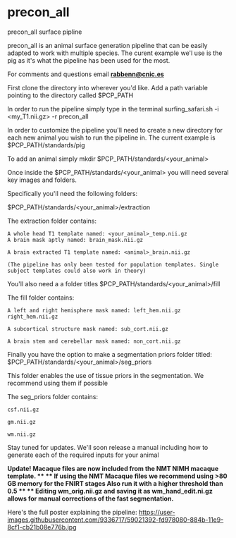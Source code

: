 # precon_all
precon_all surface pipline

precon_all is an animal surface generation pipeline that can be easily adapted to work with multiple species. 
The curent example we'l use is the pig as it's what the pipeline has been used for the most. 

For comments and questions email **rabbenn@cnic.es**

First clone the directory into wherever you'd like. Add a path variable pointing to the directory called $PCP_PATH

In order to run the pipeline simply type in the terminal surfing_safari.sh -i <my_T1.nii.gz> -r precon_all

In order to customize the pipeline you'll need to create a new directory for each new animal you wish to run the pipeline in.
The current example is $PCP_PATH/standards/pig

To add an animal simply mkdir $PCP_PATH/standards/<your_animal>

Once inside the $PCP_PATH/standards/<your_animal> you will need several key images and folders. 

Specifically you'll need the following folders:

$PCP_PATH/standards/<your_animal>/extraction

  The extraction folder contains:
  
    A whole head T1 template named: <your_animal>_temp.nii.gz 
    A brain mask aptly named: brain_mask.nii.gz 
    
    A brain extracted T1 template named: <animal>_brain.nii.gz
    
    (The pipeline has only been tested for population templates. Single subject templates could also work in theory)
    
    
You'll also need a a folder titles $PCP_PATH/standards/<your_animal>/fill
  
  The fill folder contains:
  
    A left and right hemisphere mask named: left_hem.nii.gz right_hem.nii.gz
    
    A subcortical structure mask named: sub_cort.nii.gz 
    
    A brain stem and cerebellar mask named: non_cort.nii.gz 
    
Finally you have the option to make a segmentation priors folder titled: $PCP_PATH/standards/<your_animal>/seg_priors
  
  This folder enables the use of tissue priors in the segmentation. We recommend using them if possible
  
  The seg_priors folder contains:
    
    csf.nii.gz
    
    gm.nii.gz
   
    wm.nii.gz

Stay tuned for updates. We'll soon release a manual including how to generate each of the required inputs for your animal

**Update! Macaque files are now included from the NMT NIMH macaque template. **
** If using the NMT Macaque files we recommend using >80 GB memory for the FNIRT stages Also run it with a higher threshold than 0.5 **
** Editing wm_orig.nii.gz and saving it as wm_hand_edit.ni.gz allows for manual corrections of the fast segmentation.**

Here's the full poster explaining the pipeline: https://user-images.githubusercontent.com/9336717/59021392-fd978080-884b-11e9-8cf1-cb21b08e776b.jpg
